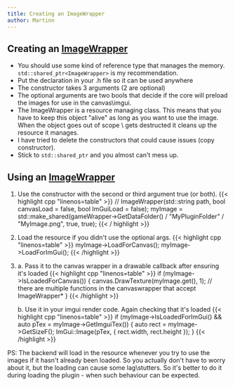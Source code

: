 ```yaml
---
title: Creating an ImageWrapper
author: Martinn
---
```


## Creating an  [ImageWrapper](/bakkesmod_api/Classes/Wrappers/ImageWrapper/)
* You should use some kind of reference type that manages the memory. `std::shared_ptr<ImageWrapper>` is my recommendation.
* Put the declaration in your .h file so it can be used anywhere
* The constructor takes 3 arguments (2 are optional)
* The optional arguments are two bools that decide if the core will preload the images for use in the canvas\imgui.
* The ImageWrapper is a resource managing class. This means that you have to keep this object "alive" as long as you want to use the image. When the object goes out of scope \ gets destructed it cleans up the resource it manages.
* I have tried to delete the constructors that could cause issues (copy constructor).
* Stick to `std::shared_ptr` and you almost can't mess up.


## Using an  [ImageWrapper](/bakkesmod_api/Classes/Wrappers/ImageWrapper/)
 1. Use the constructor with the second or third argument true (or both).
{{< highlight cpp "linenos=table" >}}
// ImageWrapper(std::string path, bool canvasLoad = false, bool ImGuiLoad = false);
myImage = std::make_shared<ImageWrapper>(gameWrapper->GetDataFolder() / "MyPluginFolder" / "MyImage.png", true, true);
{{< / highlight >}}

2. Load the resource if you didn't use the optional args.
{{< highlight cpp "linenos=table" >}}
myImage->LoadForCanvas();
myImage->LoadForImGui();
{{< /highlight >}}

3. 
    a. Pass it to the canvas wrapper in a drawable callback after ensuring it's loaded
{{< highlight cpp "linenos=table" >}}
if (myImage->IsLoadedForCanvas()) {
 canvas.DrawTexture(myImage.get(), 1); 
 // there are multiple functions in the canvaswrapper that accept ImageWrapper*
}
{{< /highlight >}}

    b. Use it in your imgui render code. Again checking that it's loaded
{{< highlight cpp "linenos=table" >}}
if (myImage->IsLoadedForImGui() && auto pTex = myImage->GetImguiTex()) {
    auto rect = myImage->GetSizeF();
    ImGui::Image(pTex, { rect.width, rect.height });
}
{{< /highlight >}}


PS:
The backend will load in the resource whenever you try to use the images if it hasn't already been loaded. So you actually don't have to worry about it, but the loading can cause some lag\stutters.
So it's better to do it during loading the plugin -  when such behaviour can be expected.
